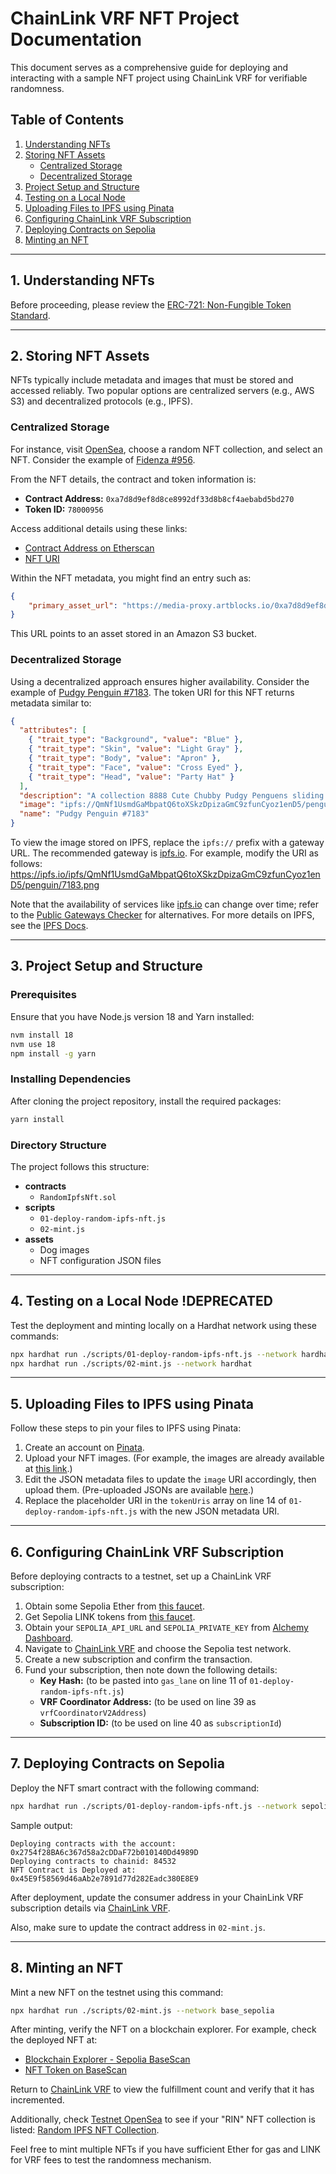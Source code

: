 # ChainLink VRF NFT Project Documentation

This document serves as a comprehensive guide for deploying and interacting with a sample NFT project using ChainLink VRF for verifiable randomness.

## Table of Contents

1. [Understanding NFTs](#1-understanding-nfts)
2. [Storing NFT Assets](#2-storing-nft-assets)
   - [Centralized Storage](#centralized-storage)
   - [Decentralized Storage](#decentralized-storage)
3. [Project Setup and Structure](#3-project-setup-and-structure)
4. [Testing on a Local Node](#4-testing-on-a-local-node)
5. [Uploading Files to IPFS using Pinata](#5-uploading-files-to-ipfs-using-pinata)
6. [Configuring ChainLink VRF Subscription](#6-configuring-chainlink-vrf-subscription)
7. [Deploying Contracts on Sepolia](#7-deploying-contracts-on-sepolia)
8. [Minting an NFT](#8-minting-an-nft)

---

## 1. Understanding NFTs

Before proceeding, please review the [ERC-721: Non-Fungible Token Standard](https://eips.ethereum.org/EIPS/eip-721).

---

## 2. Storing NFT Assets

NFTs typically include metadata and images that must be stored and accessed reliably. Two popular options are centralized servers (e.g., AWS S3) and decentralized protocols (e.g., IPFS).

### Centralized Storage

For instance, visit [OpenSea](https://opensea.io/), choose a random NFT collection, and select an NFT. Consider the example of [Fidenza #956](https://opensea.io/assets/ethereum/0xa7d8d9ef8d8ce8992df33d8b8cf4aebabd5bd270/78000956).

From the NFT details, the contract and token information is:

- **Contract Address:** `0xa7d8d9ef8d8ce8992df33d8b8cf4aebabd5bd270`
- **Token ID:** `78000956`

Access additional details using these links:
- [Contract Address on Etherscan](https://etherscan.io/address/0xa7d8d9ef8d8ce8992df33d8b8cf4aebabd5bd270#readContract)
- [NFT URI](https://token.artblocks.io/78000956)

Within the NFT metadata, you might find an entry such as:

```json
{
    "primary_asset_url": "https://media-proxy.artblocks.io/0xa7d8d9ef8d8ce8992df33d8b8cf4aebabd5bd270/78000956.png"
}
```

This URL points to an asset stored in an Amazon S3 bucket.

### Decentralized Storage

Using a decentralized approach ensures higher availability. Consider the example of [Pudgy Penguin #7183](https://opensea.io/assets/ethereum/0xbd3531da5cf5857e7cfaa92426877b022e612cf8/7183). The token URI for this NFT returns metadata similar to:

```json
{
  "attributes": [
    { "trait_type": "Background", "value": "Blue" },
    { "trait_type": "Skin", "value": "Light Gray" },
    { "trait_type": "Body", "value": "Apron" },
    { "trait_type": "Face", "value": "Cross Eyed" },
    { "trait_type": "Head", "value": "Party Hat" }
  ],
  "description": "A collection 8888 Cute Chubby Pudgy Penguens sliding around on the freezing ETH blockchain.",
  "image": "ipfs://QmNf1UsmdGaMbpatQ6toXSkzDpizaGmC9zfunCyoz1enD5/penguin/7183.png",
  "name": "Pudgy Penguin #7183"
}
```

To view the image stored on IPFS, replace the `ipfs://` prefix with a gateway URL. The recommended gateway is [ipfs.io](https://ipfs.io/). For example, modify the URI as follows:
https://ipfs.io/ipfs/QmNf1UsmdGaMbpatQ6toXSkzDpizaGmC9zfunCyoz1enD5/penguin/7183.png

Note that the availability of services like [ipfs.io](https://ipfs.io/) can change over time; refer to the [Public Gateways Checker](https://ipfs.github.io/public-gateway-checker/) for alternatives. For more details on IPFS, see the [IPFS Docs](https://docs.ipfs.tech/concepts/lifecycle/#_1-content-addressing-merkleizing).

---

## 3. Project Setup and Structure

### Prerequisites

Ensure that you have Node.js version 18 and Yarn installed:

```bash
nvm install 18
nvm use 18
npm install -g yarn
```

### Installing Dependencies

After cloning the project repository, install the required packages:

```bash
yarn install 
```

### Directory Structure

The project follows this structure:

- **contracts**
  - `RandomIpfsNft.sol`
- **scripts**
  - `01-deploy-random-ipfs-nft.js`
  - `02-mint.js`
- **assets**
  - Dog images
  - NFT configuration JSON files

---

## 4. Testing on a Local Node !DEPRECATED

Test the deployment and minting locally on a Hardhat network using these commands:

```bash
npx hardhat run ./scripts/01-deploy-random-ipfs-nft.js --network hardhat
npx hardhat run ./scripts/02-mint.js --network hardhat
```

---

## 5. Uploading Files to IPFS using Pinata

Follow these steps to pin your files to IPFS using Pinata:

1. Create an account on [Pinata](https://app.pinata.cloud/ipfs/files).
2. Upload your NFT images. (For example, the images are already available at [this link](https://ipfs.io/ipfs/bafybeig4k7qfzkwguc5ldjj22lodnujmqoo5cnmg66dtlt3jl6khqqdq7e/).)
3. Edit the JSON metadata files to update the `image` URI accordingly, then upload them. (Pre-uploaded JSONs are available [here](https://ipfs.io/ipfs/bafybeig4k7qfzkwguc5ldjj22lodnujmqoo5cnmg66dtlt3jl6khqqdq7e/).)
4. Replace the placeholder URI in the `tokenUris` array on line 14 of `01-deploy-random-ipfs-nft.js` with the new JSON metadata URI.

---

## 6. Configuring ChainLink VRF Subscription

Before deploying contracts to a testnet, set up a ChainLink VRF subscription:

1. Obtain some Sepolia Ether from [this faucet](https://cloud.google.com/application/web3/faucet/ethereum/sepolia).
2. Get Sepolia LINK tokens from [this faucet](https://faucets.chain.link/sepolia).
3. Obtain your `SEPOLIA_API_URL` and `SEPOLIA_PRIVATE_KEY` from [Alchemy Dashboard](https://dashboard.alchemy.com/).
4. Navigate to [ChainLink VRF](https://vrf.chain.link/) and choose the Sepolia test network.
5. Create a new subscription and confirm the transaction.
6. Fund your subscription, then note down the following details:
   - **Key Hash:** (to be pasted into `gas_lane` on line 11 of `01-deploy-random-ipfs-nft.js`)
   - **VRF Coordinator Address:** (to be used on line 39 as `vrfCoordinatorV2Address`)
   - **Subscription ID:** (to be used on line 40 as `subscriptionId`)

---

## 7. Deploying Contracts on Sepolia

Deploy the NFT smart contract with the following command:

```bash
npx hardhat run ./scripts/01-deploy-random-ipfs-nft.js --network sepolia
```

Sample output:
```
Deploying contracts with the account: 0x2754f28BA6c367d58a2cDDaF72b010140Dd4989D
Deploying contracts to chainid: 84532
NFT Contract is Deployed at: 0x45E9f58569d46aAb2e7891d77d282Eadc380E8E9
```
After deployment, update the consumer address in your ChainLink VRF subscription details via [ChainLink VRF](https://vrf.chain.link/).

Also, make sure to update the contract address in `02-mint.js`.

---

## 8. Minting an NFT

Mint a new NFT on the testnet using this command:

```bash
npx hardhat run ./scripts/02-mint.js --network base_sepolia
```

After minting, verify the NFT on a blockchain explorer. For example, check the deployed NFT at:
- [Blockchain Explorer - Sepolia BaseScan](https://sepolia.basescan.org/address/0x2754f28BA6c367d58a2cDDaF72b010140Dd4989D)
- [NFT Token on BaseScan](https://sepolia.basescan.org/token/0x45e9f58569d46aab2e7891d77d282eadc380e8e9)

Return to [ChainLink VRF](https://vrf.chain.link/) to view the fulfillment count and verify that it has incremented.

Additionally, check [Testnet OpenSea](https://testnets.opensea.io/) to see if your "RIN" NFT collection is listed: [Random IPFS NFT Collection](https://testnets.opensea.io/collection/random-ipfs-nft-190).

Feel free to mint multiple NFTs if you have sufficient Ether for gas and LINK for VRF fees to test the randomness mechanism.
